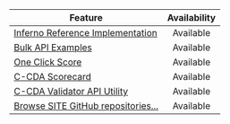 | Feature | Availability
| --------------- | :-----------------------------:
| [Inferno Reference Implementation](https://inferno.healthit.gov/) | Available
| [Bulk API Examples](https://fhir.healthit.gov/bulkdataclient/#/home) | Available
| [One Click Score](https://oncprojectracking.healthit.gov/wiki/display/TechLabTU/ONC+One+Click+Scorecard)| Available
| [C-CDA Scorecard](https://site.healthit.gov/scorecard/) | Available
| [C-CDA Validator API Utility](https://james.healthit.gov/referenceccdaservice/swagger-ui.html#/reference-ccda-validation-controller)| Available
|[Browse SITE GitHub repositories...](https://github.com/onc-healthit) | Available
